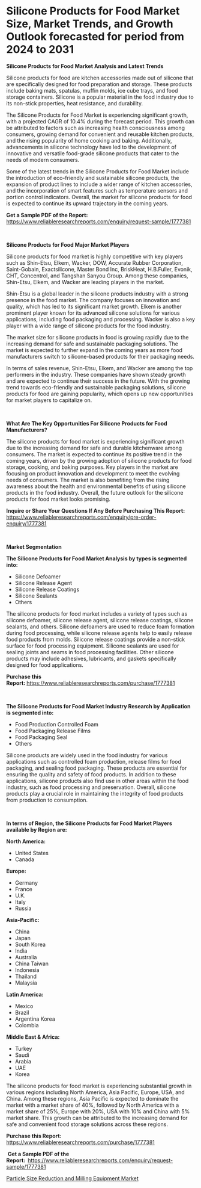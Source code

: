 <p><h1>Silicone Products for Food Market Size, Market Trends, and Growth Outlook forecasted for period from 2024 to 2031</h1></p><p><strong>Silicone Products for Food Market Analysis and Latest Trends</strong></p>
<p><p>Silicone products for food are kitchen accessories made out of silicone that are specifically designed for food preparation and storage. These products include baking mats, spatulas, muffin molds, ice cube trays, and food storage containers. Silicone is a popular material in the food industry due to its non-stick properties, heat resistance, and durability.</p><p>The Silicone Products for Food Market is experiencing significant growth, with a projected CAGR of 10.4% during the forecast period. This growth can be attributed to factors such as increasing health consciousness among consumers, growing demand for convenient and reusable kitchen products, and the rising popularity of home cooking and baking. Additionally, advancements in silicone technology have led to the development of innovative and versatile food-grade silicone products that cater to the needs of modern consumers.</p><p>Some of the latest trends in the Silicone Products for Food Market include the introduction of eco-friendly and sustainable silicone products, the expansion of product lines to include a wider range of kitchen accessories, and the incorporation of smart features such as temperature sensors and portion control indicators. Overall, the market for silicone products for food is expected to continue its upward trajectory in the coming years.</p></p>
<p><strong>Get a Sample PDF of the Report:&nbsp;</strong> <a href="https://www.reliableresearchreports.com/enquiry/request-sample/1777381">https://www.reliableresearchreports.com/enquiry/request-sample/1777381</a></p>
<p>&nbsp;</p>
<p><strong>Silicone Products for Food Major Market Players</strong></p>
<p><p>Silicone products for food market is highly competitive with key players such as Shin-Etsu, Elkem, Wacker, DOW, Accurate Rubber Corporation, Saint-Gobain, Exactsilicone, Master Bond Inc, BriskHeat, H.B.Fuller, Evonik, CHT, Concentrol, and Tangshan Sanyou Group. Among these companies, Shin-Etsu, Elkem, and Wacker are leading players in the market.</p><p>Shin-Etsu is a global leader in the silicone products industry with a strong presence in the food market. The company focuses on innovation and quality, which has led to its significant market growth. Elkem is another prominent player known for its advanced silicone solutions for various applications, including food packaging and processing. Wacker is also a key player with a wide range of silicone products for the food industry.</p><p>The market size for silicone products in food is growing rapidly due to the increasing demand for safe and sustainable packaging solutions. The market is expected to further expand in the coming years as more food manufacturers switch to silicone-based products for their packaging needs.</p><p>In terms of sales revenue, Shin-Etsu, Elkem, and Wacker are among the top performers in the industry. These companies have shown steady growth and are expected to continue their success in the future. With the growing trend towards eco-friendly and sustainable packaging solutions, silicone products for food are gaining popularity, which opens up new opportunities for market players to capitalize on.</p></p>
<p>&nbsp;</p>
<p><strong>What Are The Key Opportunities For Silicone Products for Food Manufacturers?</strong></p>
<p><p>The silicone products for food market is experiencing significant growth due to the increasing demand for safe and durable kitchenware among consumers. The market is expected to continue its positive trend in the coming years, driven by the growing adoption of silicone products for food storage, cooking, and baking purposes. Key players in the market are focusing on product innovation and development to meet the evolving needs of consumers. The market is also benefiting from the rising awareness about the health and environmental benefits of using silicone products in the food industry. Overall, the future outlook for the silicone products for food market looks promising.</p></p>
<p><strong>Inquire or Share Your Questions If Any Before Purchasing This Report:</strong> <a href="https://www.reliableresearchreports.com/enquiry/pre-order-enquiry/1777381">https://www.reliableresearchreports.com/enquiry/pre-order-enquiry/1777381</a></p>
<p>&nbsp;</p>
<p><strong>Market Segmentation</strong></p>
<p><strong>The Silicone Products for Food Market Analysis by types is segmented into:</strong></p>
<p><ul><li>Silicone Defoamer</li><li>Silicone Release Agent</li><li>Silicone Release Coatings</li><li>Silicone Sealants</li><li>Others</li></ul></p>
<p><p>The silicone products for food market includes a variety of types such as silicone defoamer, silicone release agent, silicone release coatings, silicone sealants, and others. Silicone defoamers are used to reduce foam formation during food processing, while silicone release agents help to easily release food products from molds. Silicone release coatings provide a non-stick surface for food processing equipment. Silicone sealants are used for sealing joints and seams in food processing facilities. Other silicone products may include adhesives, lubricants, and gaskets specifically designed for food applications.</p></p>
<p><strong>Purchase this Report:&nbsp;</strong><a href="https://www.reliableresearchreports.com/purchase/1777381">https://www.reliableresearchreports.com/purchase/1777381</a></p>
<p>&nbsp;</p>
<p><strong>The Silicone Products for Food Market Industry Research by Application is segmented into:</strong></p>
<p><ul><li>Food Production Controlled Foam</li><li>Food Packaging Release Films</li><li>Food Packaging Seal</li><li>Others</li></ul></p>
<p><p>Silicone products are widely used in the food industry for various applications such as controlled foam production, release films for food packaging, and sealing food packaging. These products are essential for ensuring the quality and safety of food products. In addition to these applications, silicone products also find use in other areas within the food industry, such as food processing and preservation. Overall, silicone products play a crucial role in maintaining the integrity of food products from production to consumption.</p></p>
<p>&nbsp;</p>
<p><strong>In terms of Region, the Silicone Products for Food Market Players available by Region are:</strong></p>
<p>
    <p> <strong> North America: </strong>
        <ul>
            <li>United States</li>
            <li>Canada</li>
        </ul>
        </p> 
    <p> <strong> Europe: </strong>
        <ul>
            <li>Germany</li>
            <li>France</li>
            <li>U.K.</li>
            <li>Italy</li>
            <li>Russia</li>
        </ul>
        </p> 
    <p> <strong> Asia-Pacific: </strong>
        <ul>
            <li>China</li>
            <li>Japan</li>
            <li>South Korea</li>
            <li>India</li>
            <li>Australia</li>
            <li>China Taiwan</li>
            <li>Indonesia</li>
            <li>Thailand</li>
            <li>Malaysia</li>
        </ul>
        </p> 
    <p> <strong> Latin America: </strong>
        <ul>
            <li>Mexico</li>
            <li>Brazil</li>
            <li>Argentina Korea</li>
            <li>Colombia</li>
        </ul>
        </p> 
    <p> <strong> Middle East & Africa: </strong>
        <ul>
            <li>Turkey</li>
            <li>Saudi</li>
            <li>Arabia</li>
            <li>UAE</li>
            <li>Korea</li>
        </ul>
    </p>
    </p>
<p><p>The silicone products for food market is experiencing substantial growth in various regions including North America, Asia Pacific, Europe, USA, and China. Among these regions, Asia Pacific is expected to dominate the market with a market share of 40%, followed by North America with a market share of 25%, Europe with 20%, USA with 10% and China with 5% market share. This growth can be attributed to the increasing demand for safe and convenient food storage solutions across these regions.</p></p>
<p><strong>Purchase this Report: </strong><a href="https://www.reliableresearchreports.com/purchase/1777381">https://www.reliableresearchreports.com/purchase/1777381</a></p>
<p>&nbsp;<strong>Get a Sample PDF of the Report:&nbsp;&nbsp;</strong><a href="https://www.reliableresearchreports.com/enquiry/request-sample/1777381">https://www.reliableresearchreports.com/enquiry/request-sample/1777381</a></p>
<p><strong></strong></p>
<p><p><a href="https://nifty-kite-d51.notion.site/Particle-Size-Reduction-and-Milling-Equipment-Market-A-Comprehensive-Report-of-its-Market-Share-G-15e00ede676f4dab832c5eebc60743f9">Particle Size Reduction and Milling Equipment Market</a></p></p>